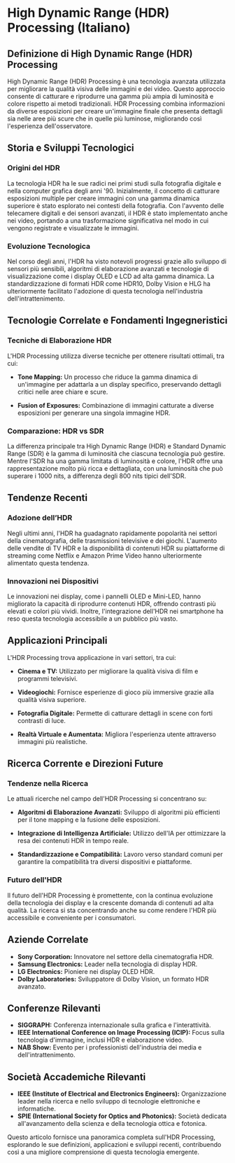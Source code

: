 # High Dynamic Range (HDR) Processing (Italiano)

## Definizione di High Dynamic Range (HDR) Processing

High Dynamic Range (HDR) Processing è una tecnologia avanzata utilizzata per migliorare la qualità visiva delle immagini e dei video. Questo approccio consente di catturare e riprodurre una gamma più ampia di luminosità e colore rispetto ai metodi tradizionali. HDR Processing combina informazioni da diverse esposizioni per creare un'immagine finale che presenta dettagli sia nelle aree più scure che in quelle più luminose, migliorando così l'esperienza dell'osservatore.

## Storia e Sviluppi Tecnologici

### Origini del HDR

La tecnologia HDR ha le sue radici nei primi studi sulla fotografia digitale e nella computer grafica degli anni '90. Inizialmente, il concetto di catturare esposizioni multiple per creare immagini con una gamma dinamica superiore è stato esplorato nei contesti della fotografia. Con l'avvento delle telecamere digitali e dei sensori avanzati, il HDR è stato implementato anche nei video, portando a una trasformazione significativa nel modo in cui vengono registrate e visualizzate le immagini.

### Evoluzione Tecnologica

Nel corso degli anni, l'HDR ha visto notevoli progressi grazie allo sviluppo di sensori più sensibili, algoritmi di elaborazione avanzati e tecnologie di visualizzazione come i display OLED e LCD ad alta gamma dinamica. La standardizzazione di formati HDR come HDR10, Dolby Vision e HLG ha ulteriormente facilitato l'adozione di questa tecnologia nell'industria dell'intrattenimento.

## Tecnologie Correlate e Fondamenti Ingegneristici

### Tecniche di Elaborazione HDR

L'HDR Processing utilizza diverse tecniche per ottenere risultati ottimali, tra cui:

- **Tone Mapping:** Un processo che riduce la gamma dinamica di un'immagine per adattarla a un display specifico, preservando dettagli critici nelle aree chiare e scure.
  
- **Fusion of Exposures:** Combinazione di immagini catturate a diverse esposizioni per generare una singola immagine HDR.

### Comparazione: HDR vs SDR

La differenza principale tra High Dynamic Range (HDR) e Standard Dynamic Range (SDR) è la gamma di luminosità che ciascuna tecnologia può gestire. Mentre l'SDR ha una gamma limitata di luminosità e colore, l'HDR offre una rappresentazione molto più ricca e dettagliata, con una luminosità che può superare i 1000 nits, a differenza degli 800 nits tipici dell'SDR.

## Tendenze Recenti

### Adozione dell’HDR

Negli ultimi anni, l'HDR ha guadagnato rapidamente popolarità nei settori della cinematografia, delle trasmissioni televisive e dei giochi. L'aumento delle vendite di TV HDR e la disponibilità di contenuti HDR su piattaforme di streaming come Netflix e Amazon Prime Video hanno ulteriormente alimentato questa tendenza.

### Innovazioni nei Dispositivi

Le innovazioni nei display, come i pannelli OLED e Mini-LED, hanno migliorato la capacità di riprodurre contenuti HDR, offrendo contrasti più elevati e colori più vividi. Inoltre, l'integrazione dell'HDR nei smartphone ha reso questa tecnologia accessibile a un pubblico più vasto.

## Applicazioni Principali

L'HDR Processing trova applicazione in vari settori, tra cui:

- **Cinema e TV:** Utilizzato per migliorare la qualità visiva di film e programmi televisivi.
  
- **Videogiochi:** Fornisce esperienze di gioco più immersive grazie alla qualità visiva superiore.

- **Fotografia Digitale:** Permette di catturare dettagli in scene con forti contrasti di luce.

- **Realtà Virtuale e Aumentata:** Migliora l'esperienza utente attraverso immagini più realistiche.

## Ricerca Corrente e Direzioni Future

### Tendenze nella Ricerca

Le attuali ricerche nel campo dell'HDR Processing si concentrano su:

- **Algoritmi di Elaborazione Avanzati:** Sviluppo di algoritmi più efficienti per il tone mapping e la fusione delle esposizioni.

- **Integrazione di Intelligenza Artificiale:** Utilizzo dell'IA per ottimizzare la resa dei contenuti HDR in tempo reale.

- **Standardizzazione e Compatibilità:** Lavoro verso standard comuni per garantire la compatibilità tra diversi dispositivi e piattaforme.

### Futuro dell'HDR

Il futuro dell'HDR Processing è promettente, con la continua evoluzione della tecnologia dei display e la crescente domanda di contenuti ad alta qualità. La ricerca si sta concentrando anche su come rendere l'HDR più accessibile e conveniente per i consumatori.

## Aziende Correlate

- **Sony Corporation:** Innovatore nel settore della cinematografia HDR.
- **Samsung Electronics:** Leader nella tecnologia di display HDR.
- **LG Electronics:** Pioniere nei display OLED HDR.
- **Dolby Laboratories:** Sviluppatore di Dolby Vision, un formato HDR avanzato.

## Conferenze Rilevanti

- **SIGGRAPH:** Conferenza internazionale sulla grafica e l'interattività.
- **IEEE International Conference on Image Processing (ICIP):** Focus sulla tecnologia d'immagine, inclusi HDR e elaborazione video.
- **NAB Show:** Evento per i professionisti dell'industria dei media e dell'intrattenimento.

## Società Accademiche Rilevanti

- **IEEE (Institute of Electrical and Electronics Engineers):** Organizzazione leader nella ricerca e nello sviluppo di tecnologie elettroniche e informatiche.
- **SPIE (International Society for Optics and Photonics):** Società dedicata all'avanzamento della scienza e della tecnologia ottica e fotonica.

Questo articolo fornisce una panoramica completa sull'HDR Processing, esplorando le sue definizioni, applicazioni e sviluppi recenti, contribuendo così a una migliore comprensione di questa tecnologia emergente.